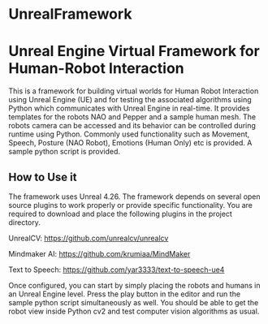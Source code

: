 # UnrealFramework
# Unreal Engine Virtual Framework for Human-Robot Interaction

This is a framework for building virtual worlds for Human Robot Interaction using Unreal Engine (UE) and for testing the associated algorithms using Python which communicates with Unreal Engine in real-time. It provides templates for the robots NAO and Pepper and a sample human mesh. The robots camera can be accessed and its behavior can be controlled during runtime using Python. Commonly used functionality such as Movement, Speech, Posture (NAO Robot), Emotions (Human Only) etc is provided. A sample python script is provided.  

## How to Use it
The framework uses Unreal 4.26. The framework depends on several open source plugins to work properly or provide specific functionality. You are required to download and place the following plugins in the project directory.

UnrealCV:
https://github.com/unrealcv/unrealcv

Mindmaker AI:
https://github.com/krumiaa/MindMaker

Text to Speech:
https://github.com/yar3333/text-to-speech-ue4

Once configured, you can start by simply placing the robots and humans in an Unreal Engine level. Press the play button in the editor and run the sample python script simultaneously as well. You should be able to get the robot view inside Python cv2 and test computer vision algorithms as usual.
